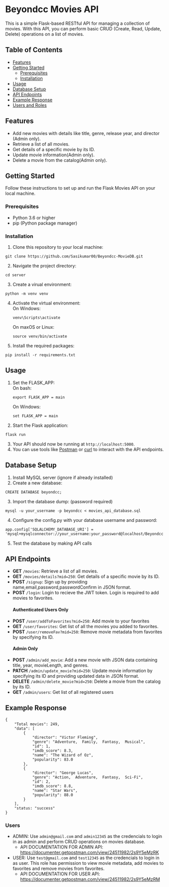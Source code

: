 # Beyondcc Movies API

This is a simple Flask-based RESTful API for managing a collection of movies. With this API, you can perform basic CRUD (Create, Read, Update, Delete) operations on a list of movies.

## Table of Contents

- [Features](#features)
- [Getting Started](#getting-started)
  - [Prerequisites](#prerequisites)
  - [Installation](#installation)
- [Usage](#usage)
- [Database Setup](#database-setup)
- [API Endpoints](#api-endpoints)
- [Example Response](#example-response)
- [Users and Roles](#users)

## Features

- Add new movies with details like title, genre, release year, and director (Admin only).
- Retrieve a list of all movies.
- Get details of a specific movie by its ID.
- Update movie information(Admin only).
- Delete a movie from the catalog(Admin only).

## Getting Started

Follow these instructions to set up and run the Flask Movies API on your local machine.

### Prerequisites

- Python 3.6 or higher
- pip (Python package manager)

### Installation

1. Clone this repository to your local machine:
```
git clone https://github.com/Sasikumar00/Beyondcc-MovieDB.git
```
2. Navigate the project directory:
```
cd server
```
3. Create a virual environment:
```
python -m venv venv
```
4. Activate the virtual environment: <br />
   On Windows:
   ```
   venv\Scripts\activate
   ```
   On maxOS or Linux:
   ```
   source venv/bin/activate
   ```
5. Install the required packages:
```
pip install -r requirements.txt
```

## Usage

1. Set the FLASK_APP: <br />
   On bash:
   ```
   export FLASK_APP = main
   ```
   On Windows:
   ```
   set FLASK_APP = main
   ```
2. Start the Flask application:
```
flask run
```
3. Your API should now be running at `http://localhost:5000`.
4. You can use tools like [Postman](https://www.postman.com/) or [curl](https://curl.se/) to interact with the API endpoints.

## Database Setup
1. Install MySQL server (ignore if already installed)
2. Create a new database:
```
CREATE DATABASE beyondcc;
```
3. Import the database dump: (password required)
```
mysql -u your_username -p beyondcc < movies_api_database.sql
```
4. Configure the config.py with your database username and password:
```
app.config['SQLALCHEMY_DATABASE_URI'] = 'mysql+mysqlconnector://your_username:your_password@localhost/Beyondcc'
```
5. Test the database by making API calls

## API Endpoints

- **GET** `/movies`: Retrieve a list of all movies.
- **GET** `/movies/details?mid=250`: Get details of a specific movie by its ID.
- **POST** `/signup`: Sign up by providing name,email,password,passwordConfirm in JSON format.
- **POST** `/login`: Login to recieve the JWT token. Login is required to add movies to favorites.
  #### Authenticated Users Only
- **POST** `/user/addToFavorites?mid=250`: Add movie to your favorites
- **GET** `/user/favorites`: Get list of all the movies you added to favorites.
- **POST** `/user/removeFav?mid=250`: Remove movie metadata from favorites by specifying its ID.
  #### Admin Only
- **POST** `/admin/add_movie`: Add a new movie with JSON data containing title, year, movieLength, and genres.
- **PATCH** `/admin/update_movie?mid=250`: Update movie information by specifying its ID and providing updated data in JSON format.
- **DELETE** `/admin/delete_movie?mid=250`: Delete a movie from the catalog by its ID.
- **GET** `/admin/users`: Get list of all registered users

## Example Response
```
{
    "Total movies": 249,
    "data": [
        {
            "director": "Victor Fleming",
            "genre": "Adventure,  Family,  Fantasy,  Musical",
            "id": 1,
            "imdb_score": 8.3,
            "name": "The Wizard of Oz",
            "popularity": 83.0
        },
        {
            "director": "George Lucas",
            "genre": "Action,  Adventure,  Fantasy,  Sci-Fi",
            "id": 2,
            "imdb_score": 8.8,
            "name": "Star Wars",
            "popularity": 88.0
        }
    ],
    "status: "success"
}
```

### Users
- ADMIN: Use `admin@gmail.com` and `admin12345` as the credencials to login in as admin and perform CRUD operations on movies database.
  - API DOCUMENTATION FOR ADMIN API: https://documenter.getpostman.com/view/24511982/2s9Y5eMzRK
- USER: Use `test@gmail.com` and `test12345` as the credencials to login in as user. This role has permission to view movie metadata, add movies to favorites and remove movies from favorites.
  - API DOCUMENTATION FOR USER API: https://documenter.getpostman.com/view/24511982/2s9Y5eMzRM
